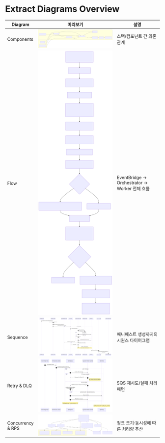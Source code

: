 # Extract Diagrams Overview

<table style="width:100%; table-layout:fixed;">
  <thead>
    <tr>
      <th style="width:15%;">Diagram</th>
      <th style="width:55%;">미리보기</th>
      <th style="width:30%;">설명</th>
    </tr>
  </thead>
  <tbody>
    <tr>
      <td>Components</td>
      <td><img src="01-components-1.svg" alt="Components" style="width:100%;" /></td>
      <td>스택/컴포넌트 간 의존 관계</td>
    </tr>
    <tr>
      <td>Flow</td>
      <td><img src="02-flow-1.svg" alt="Flow" style="width:100%;" /></td>
      <td>EventBridge → Orchestrator → Worker 전체 흐름</td>
    </tr>
    <tr>
      <td>Sequence</td>
      <td><img src="03-sequence-1.svg" alt="Sequence" style="width:100%;" /></td>
      <td>매니페스트 생성까지의 시퀀스 다이어그램</td>
    </tr>
    <tr>
      <td>Retry &amp; DLQ</td>
      <td><img src="04-retry-and-dlq-1.svg" alt="Retry &amp; DLQ" style="width:100%;" /></td>
      <td>SQS 재시도/실패 처리 패턴</td>
    </tr>
    <tr>
      <td>Concurrency &amp; RPS</td>
      <td><img src="05-concurrency-and-rps-1.svg" alt="Concurrency" style="width:100%;" /></td>
      <td>청크 크기·동시성에 따른 처리량 추산</td>
    </tr>
  </tbody>
</table>
